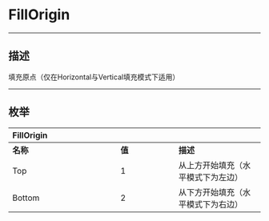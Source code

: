 # FillOrigin

------------------------------------------------------------------------------------------
## 描述

填充原点（仅在Horizontal与Vertical填充模式下适用）

------------------------------------------------------------------------------------------
## 枚举

|<div style="width:200px">FillOrigin</div>|<div style="width:100px"></div>|<div style="width:100px"></div>|
|:---|:---|:---|
|**名称**|**值**|**描述**|
|Top|1|从上方开始填充（水平模式下为左边）|
|Bottom|2|从下方开始填充（水平模式下为右边）|

